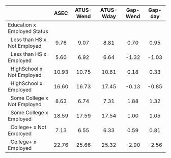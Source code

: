 
|                      |         ASEC |    ATUS-Wend |    ATUS-Wday |     Gap-Wend |      Gap-day |
| -------------------- | :----------: | :----------: | :----------: | :----------: | :----------: |
| Education x Employed Status |              |              |              |              |              |
| &nbsp;&nbsp;Less than HS x Not Employed |         9.76 |         9.07 |         8.81 |         0.70 |         0.95 |
| &nbsp;&nbsp;Less than HS x Employed |         5.60 |         6.92 |         6.64 |        -1.32 |        -1.03 |
| &nbsp;&nbsp;HighSchool x Not Employed |        10.93 |        10.75 |        10.61 |         0.18 |         0.33 |
| &nbsp;&nbsp;HighSchool x Employed |        16.60 |        16.73 |        17.45 |        -0.13 |        -0.85 |
| &nbsp;&nbsp;Some College x Not Employed |         8.63 |         6.74 |         7.31 |         1.88 |         1.32 |
| &nbsp;&nbsp;Some College x Employed |        18.59 |        17.59 |        17.54 |         1.00 |         1.05 |
| &nbsp;&nbsp;College+ x Not Employed |         7.13 |         6.55 |         6.33 |         0.59 |         0.81 |
| &nbsp;&nbsp;College+ x Employed |        22.76 |        25.66 |        25.32 |        -2.90 |        -2.56 |

